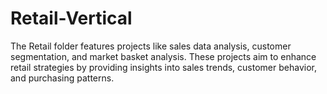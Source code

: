 # Retail-Vertical
The Retail folder features projects like sales data analysis, customer segmentation, and market basket analysis. These projects aim to enhance retail strategies by providing insights into sales trends, customer behavior, and purchasing patterns.
